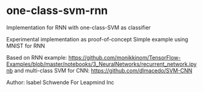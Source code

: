 # one-class-svm-rnn
Implementation for RNN with one-class-SVM as classifier

Experimental implementation as proof-of-concept
Simple example using MNIST for RNN

Based on RNN example:
https://github.com/monikkinom/TensorFlow-Examples/blob/master/notebooks/3_NeuralNetworks/recurrent_network.ipynb
and multi-class SVM for CNN:
https://github.com/dlmacedo/SVM-CNN

Author: Isabel Schwende
For Leapmind Inc
